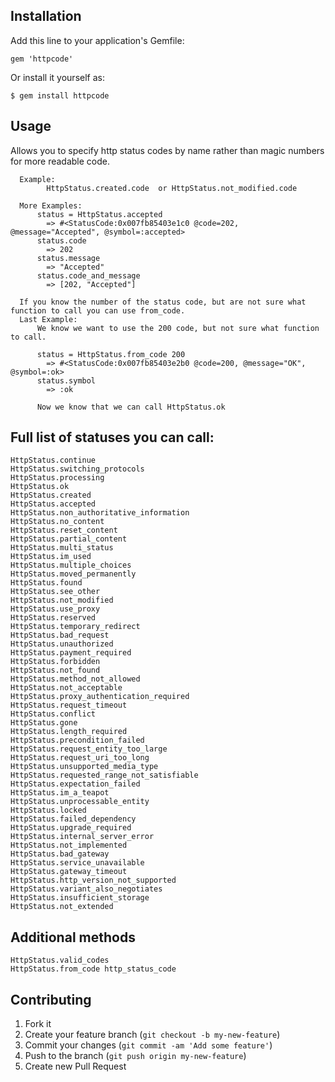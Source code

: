 ## Installation

Add this line to your application's Gemfile:

    gem 'httpcode'

Or install it yourself as:

    $ gem install httpcode

## Usage

Allows you to specify http status codes by name rather than magic numbers for more readable code.

      Example:
            HttpStatus.created.code  or HttpStatus.not_modified.code

      More Examples:
          status = HttpStatus.accepted
            => #<StatusCode:0x007fb85403e1c0 @code=202, @message="Accepted", @symbol=:accepted>
          status.code
            => 202
          status.message
            => "Accepted"
          status.code_and_message
            => [202, "Accepted"]

      If you know the number of the status code, but are not sure what function to call you can use from_code.
      Last Example:
          We know we want to use the 200 code, but not sure what function to call.

          status = HttpStatus.from_code 200
            => #<StatusCode:0x007fb85403e2b0 @code=200, @message="OK", @symbol=:ok>
          status.symbol
            => :ok

          Now we know that we can call HttpStatus.ok

## Full list of statuses you can call:
    HttpStatus.continue
    HttpStatus.switching_protocols
    HttpStatus.processing
    HttpStatus.ok
    HttpStatus.created
    HttpStatus.accepted
    HttpStatus.non_authoritative_information
    HttpStatus.no_content
    HttpStatus.reset_content
    HttpStatus.partial_content
    HttpStatus.multi_status
    HttpStatus.im_used
    HttpStatus.multiple_choices
    HttpStatus.moved_permanently
    HttpStatus.found
    HttpStatus.see_other
    HttpStatus.not_modified
    HttpStatus.use_proxy
    HttpStatus.reserved
    HttpStatus.temporary_redirect
    HttpStatus.bad_request
    HttpStatus.unauthorized
    HttpStatus.payment_required
    HttpStatus.forbidden
    HttpStatus.not_found
    HttpStatus.method_not_allowed
    HttpStatus.not_acceptable
    HttpStatus.proxy_authentication_required
    HttpStatus.request_timeout
    HttpStatus.conflict
    HttpStatus.gone
    HttpStatus.length_required
    HttpStatus.precondition_failed
    HttpStatus.request_entity_too_large
    HttpStatus.request_uri_too_long
    HttpStatus.unsupported_media_type
    HttpStatus.requested_range_not_satisfiable
    HttpStatus.expectation_failed
    HttpStatus.im_a_teapot
    HttpStatus.unprocessable_entity
    HttpStatus.locked
    HttpStatus.failed_dependency
    HttpStatus.upgrade_required
    HttpStatus.internal_server_error
    HttpStatus.not_implemented
    HttpStatus.bad_gateway
    HttpStatus.service_unavailable
    HttpStatus.gateway_timeout
    HttpStatus.http_version_not_supported
    HttpStatus.variant_also_negotiates
    HttpStatus.insufficient_storage
    HttpStatus.not_extended

## Additional methods
    HttpStatus.valid_codes
    HttpStatus.from_code http_status_code




## Contributing

1. Fork it
2. Create your feature branch (`git checkout -b my-new-feature`)
3. Commit your changes (`git commit -am 'Add some feature'`)
4. Push to the branch (`git push origin my-new-feature`)
5. Create new Pull Request
